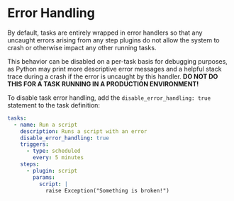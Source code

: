 # Error Handling

By default, tasks are entirely wrapped in error handlers so that any uncaught errors arising from any step plugins do not allow the system to crash or otherwise impact any other running tasks.

This behavior can be disabled on a per-task basis for debugging purposes, as Python may print more descriptive error messages and a helpful stack trace during a crash if the error is uncaught by this handler. **DO NOT DO THIS FOR A TASK RUNNING IN A PRODUCTION ENVIRONMENT!**

To disable task error handling, add the `disable_error_handling: true` statement to the task definition:

```yaml
tasks:
  - name: Run a script
    description: Runs a script with an error
    disable_error_handling: true
    triggers:
      - type: scheduled
        every: 5 minutes
    steps:
      - plugin: script
        params:
          script: |
            raise Exception("Something is broken!")
```
